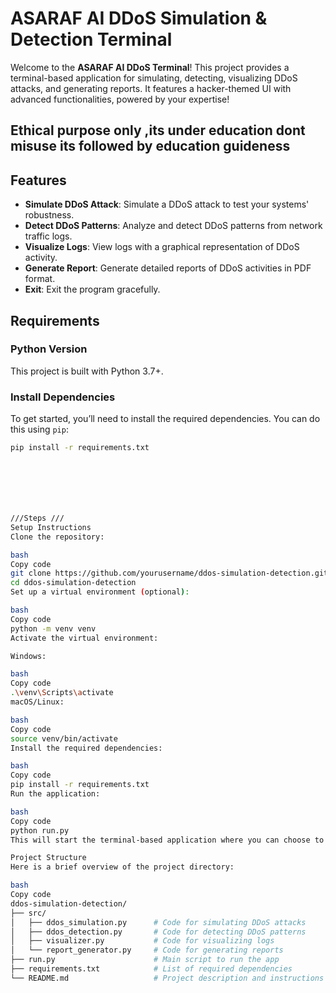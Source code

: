 # ASARAF AI DDoS Simulation & Detection Terminal

Welcome to the **ASARAF AI DDoS Terminal**! This project provides a terminal-based application for simulating, detecting, visualizing DDoS attacks, and generating reports. It features a hacker-themed UI with advanced functionalities, powered by your expertise!


## Ethical purpose only ,its under education dont misuse its followed by education guideness
## Features

- **Simulate DDoS Attack**: Simulate a DDoS attack to test your systems' robustness.
- **Detect DDoS Patterns**: Analyze and detect DDoS patterns from network traffic logs.
- **Visualize Logs**: View logs with a graphical representation of DDoS activity.
- **Generate Report**: Generate detailed reports of DDoS activities in PDF format.
- **Exit**: Exit the program gracefully.

## Requirements

### Python Version
This project is built with Python 3.7+.

### Install Dependencies

To get started, you’ll need to install the required dependencies. You can do this using `pip`:

```bash
pip install -r requirements.txt







///Steps ///
Setup Instructions
Clone the repository:

bash
Copy code
git clone https://github.com/yourusername/ddos-simulation-detection.git
cd ddos-simulation-detection
Set up a virtual environment (optional):

bash
Copy code
python -m venv venv
Activate the virtual environment:

Windows:

bash
Copy code
.\venv\Scripts\activate
macOS/Linux:

bash
Copy code
source venv/bin/activate
Install the required dependencies:

bash
Copy code
pip install -r requirements.txt
Run the application:

bash
Copy code
python run.py
This will start the terminal-based application where you can choose to simulate a DDoS attack, detect patterns, visualize logs, generate reports, or exit.

Project Structure
Here is a brief overview of the project directory:

bash
Copy code
ddos-simulation-detection/
├── src/
│   ├── ddos_simulation.py      # Code for simulating DDoS attacks
│   ├── ddos_detection.py       # Code for detecting DDoS patterns
│   ├── visualizer.py           # Code for visualizing logs
│   └── report_generator.py     # Code for generating reports
├── run.py                      # Main script to run the app
├── requirements.txt            # List of required dependencies
└── README.md                   # Project description and instructions
